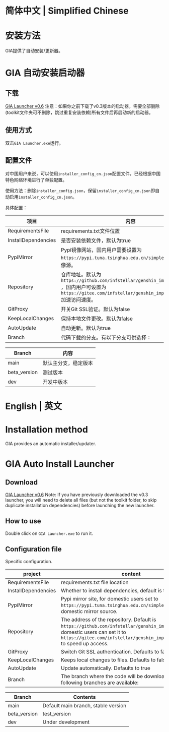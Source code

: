 # 简体中文 | Simplified Chinese

# 安装方法

GIA提供了自动安装/更新器。

# GIA 自动安装启动器

## 下载

[GIA Launcher v0.6](https://github.com/infstellar/genshin_impact_assistant/releases/download/v0.6.0-beta.542/GIA_Launcher_v0.6.0.7z)
注意：如果你之前下载了v0.3版本的启动器，需要全部删除(toolkit文件夹可不删除，跳过重复安装依赖)所有文件后再启动新的启动器。

## 使用方式

双击`GIA Launcher.exe`运行。

## 配置文件

对中国用户来说，可以使用`installer_config_cn.json`配置文件，已经根据中国特色网络环境进行了单独配置。

使用方法：删除`installer_config.json`，保留`installer_config_cn.json`即自动启用`installer_config_cn.json`。

具体配置：

| 项目                  | 内容                                    |
|---------------------|-----------------------------|
| RequirementsFile    | requirements.txt文件位置                  |
| InstallDependencies | 是否安装依赖文件，默认为true                      |
| PypiMirror          | Pypi镜像网站，国内用户需要设置为 `https://pypi.tuna.tsinghua.edu.cn/simple` 或其他国内镜像源。                  |
| Repository          | 仓库地址。默认为 `https://github.com/infstellar/genshin_impact_assistant` ，国内用户可设置为 `https://gitee.com/infstellar/genshin_impact_assistant` 加速访问速度。 |
| GitProxy            | 开关Git SSL验证。默认为false                  |
| KeepLocalChanges    | 保持本地文件更改。默认为false                     |
| AutoUpdate          | 自动更新。默认为true                          |
| Branch              | 代码下载的分支。有以下分支可供选择：                    |

| Branch       | 内容         |
|--------------|------------|
| main         | 默认主分支，稳定版本 |
| beta_version | 测试版本       |
| dev          | 开发中版本      |

# English | 英文

# Installation method

GIA provides an automatic installer/updater.

# GIA Auto Install Launcher

## Download

[GIA Launcher v0.6](https://github.com/infstellar/genshin_impact_assistant/releases/download/v0.6.0-beta.542/GIA_Launcher_v0.6.0.7z)
Note: If you have previously downloaded the v0.3 launcher, you will need to delete all files (but not the toolkit folder, to skip duplicate installation dependencies) before launching the new launcher.

## How to use

Double click on `GIA Launcher.exe` to run it.

## Configuration file

Specific configuration.

| project | content |
|---------------------|---------------------|
| RequirementsFile | requirements.txt file location |
| InstallDependencies | Whether to install dependencies, default is true |
| PypiMirror | Pypi mirror site, for domestic users set to `https://pypi.tuna.tsinghua.edu.cn/simple` or other domestic mirror source.    |
| Repository | The address of the repository. Default is `https://github.com/infstellar/genshin_impact_assistant`, domestic users can set it to `https://gitee.com/infstellar/genshin_impact_assistant` to speed up access. |
| GitProxy | Switch Git SSL authentication. Defaults to false |
| KeepLocalChanges | Keeps local changes to files. Defaults to false |
| AutoUpdate | Update automatically. Defaults to true |
| Branch | The branch where the code will be downloaded. The following branches are available: |

| Branch | Contents |
|--------------|------------|
| main | Default main branch, stable version |
| beta_version | test_version |
| dev | Under development |

